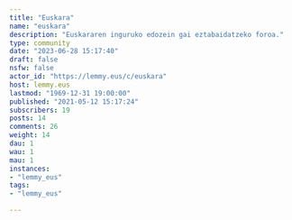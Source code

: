 ```yaml
---
title: "Euskara" 
name: "euskara"
description: "Euskararen inguruko edozein gai eztabaidatzeko foroa."
type: community
date: "2023-06-28 15:17:40"
draft: false
nsfw: false
actor_id: "https://lemmy.eus/c/euskara"
host: lemmy.eus
lastmod: "1969-12-31 19:00:00"
published: "2021-05-12 15:17:24"
subscribers: 19
posts: 14
comments: 26
weight: 14
dau: 1
wau: 1
mau: 1
instances:
- "lemmy_eus"
tags: 
- "lemmy_eus"

---
```


